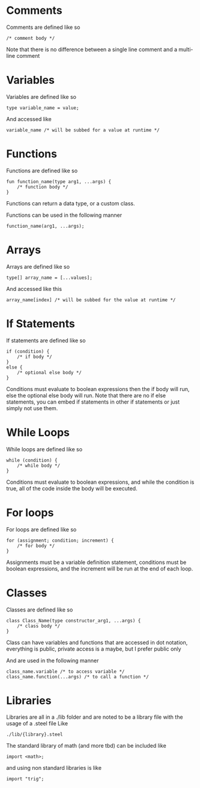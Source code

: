 # Comments

Comments are defined like so 

```
/* comment body */
```

Note that there is no difference between a single line comment and a multi-line comment 

# Variables

Variables are defined like so 

```
type variable_name = value;
```

And accessed like 

```
variable_name /* will be subbed for a value at runtime */
```


#  Functions

Functions are defined like so

```
fun function_name(type arg1, ...args) {
    /* function body */
}
```

Functions can return a data type, or a custom class.

Functions can be used in the following manner

```
function_name(arg1, ...args);
```

# Arrays 

Arrays are defined like so 

```
type[] array_name = [...values]; 
```

And accessed like this 

```
array_name[index] /* will be subbed for the value at runtime */
```

# If Statements

If statements are defined like so 

```
if (condition) {
    /* if body */ 
}
else {
    /* optional else body */ 
}
```

Conditions must evaluate to boolean expressions then the if body will run, else the optional else body will run. Note that there are no if else statements, you can embed if statements in other if statements or just simply not use them.

# While Loops 

While loops are defined like so 

```
while (condition) {
    /* while body */ 
}
```

Conditions must evaluate to boolean expressions, and while the condition is true, all of the code inside the body will be executed.

# For loops 

For loops are defined like so 

```
for (assignment; condition; increment) {
    /* for body */ 
}
```

Assignments must be a variable definition statement, conditions must be boolean expressions, and the increment will be run at the end of each loop. 

# Classes

Classes are defined like so

```
class Class_Name(type constructor_arg1, ...args) {
    /* class body */
}
```

Class can have variables and functions that are accessed in dot notation,
everything is public, private access is a maybe, but I prefer public only

And are used in the following manner

```
class_name.variable /* to access variable */
class_name.function(...args) /* to call a function */
```


# Libraries 

Libraries are all in a ./lib folder and are noted to be 
a library file with the usage of a .steel file
Like

```
./lib/{library}.steel
```

The standard library of math (and more tbd) can be included 
like 

```
import <math>;
```

and using non standard libraries is like

```
import "trig";
```